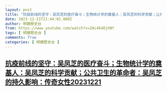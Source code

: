 ```yaml
---
layout: post
title: "抗疫前线的坚守：吴凤芝的医疗奋斗；生物统计学的奠基人：吴凤芝的科学贡献；公共卫生的革命者：吴凤芝的持久影响：传奇女性20231221"
date: 2023-12-21T21:44:02.000Z
author: 明鏡歷史台
from: https://www.youtube.com/watch?v=ZAi4k4OjhNY
tags: [ 明鏡歷史台 ]
comments: True
categories: [ 明鏡歷史台 ]
---
```

<!--1703195042000-->
[抗疫前线的坚守：吴凤芝的医疗奋斗；生物统计学的奠基人：吴凤芝的科学贡献；公共卫生的革命者：吴凤芝的持久影响：传奇女性20231221](https://www.youtube.com/watch?v=ZAi4k4OjhNY)
------

<div>

</div>
